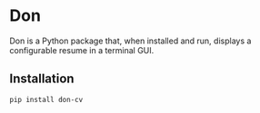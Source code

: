 # Don

Don is a Python package that, when installed and run, displays a configurable resume in a terminal GUI.

## Installation

```bash
pip install don-cv
```